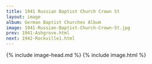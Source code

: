 ```yaml
---
title: 1941 Russian Baptist Church Crown St
layout: image
album: German Baptist Churches Album
image: 1941-Russian-Baptist-Church-Crown-St.jpg
prev: 1941-Ashgrove.html
next: 1942-Rockville1.html
---
```

{% include image-head.md %}
{% include image.html %}